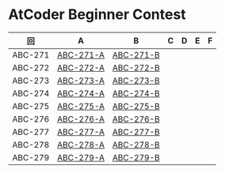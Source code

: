 # AtCoder Beginner Contest

| 回 | A | B | C | D | E | F |
|:---:|:---:|:---:|:---:|:---:|:---:|:---:|
| ABC-271 | [ABC-271-A](ABC-271-A.py) | [ABC-271-B](ABC-271-B.py) |  |  |  |  |
| ABC-272 | [ABC-272-A](ABC-272-A.py) | [ABC-272-B](ABC-272-B.py) |  |  |  |  |
| ABC-273 | [ABC-273-A](ABC-273-A.py) | [ABC-273-B](ABC-273-B.py) |  |  |  |  |
| ABC-274 | [ABC-274-A](ABC-274-A.py) | [ABC-274-B](ABC-274-B.py) |  |  |  |  |
| ABC-275 | [ABC-275-A](ABC-275-A.py) | [ABC-275-B](ABC-275-B.py) |  |  |  |  |
| ABC-276 | [ABC-276-A](ABC-276-A.py) | [ABC-276-B](ABC-276-B.py) |  |  |  |  |
| ABC-277 | [ABC-277-A](ABC-277-A.py) | [ABC-277-B](ABC-277-B.py) |  |  |  |  |
| ABC-278 | [ABC-278-A](ABC-278-A.py) | [ABC-278-B](ABC-278-B.py) |  |  |  |  |
| ABC-279 | [ABC-279-A](ABC-279-A.py) | [ABC-279-B](ABC-279-B.py) |  |  |  |  |
